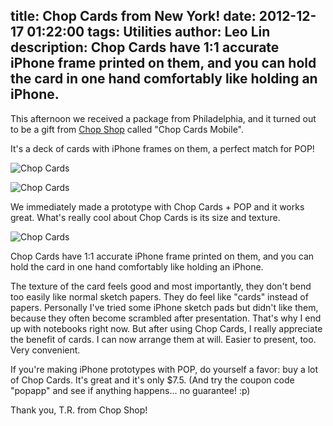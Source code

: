 title: Chop Cards from New York!
date: 2012-12-17 01:22:00
tags: Utilities
author: Leo Lin
description: Chop Cards have 1:1 accurate iPhone frame printed on them, and you can hold the card in one hand comfortably like holding an iPhone.
---

This afternoon we received a package from Philadelphia, and it turned out to be a gift from [Chop Shop](http://chopshopstore.com/index.php/chopcards-mobile.html) called "Chop Cards Mobile".

It's a deck of cards with iPhone frames on them, a perfect match for POP!

![Chop Cards](/img/posts/chop-cards-from-new-york/chop-cards1.jpg)

![Chop Cards](/img/posts/chop-cards-from-new-york/chop-cards2.jpg)

We immediately made a prototype with Chop Cards + POP and it works great. What's really cool about Chop Cards is its size and texture.

![Chop Cards](/img/posts/chop-cards-from-new-york/chop-cards3.jpg)

Chop Cards have 1:1 accurate iPhone frame printed on them, and you can hold the card in one hand comfortably like holding an iPhone.

The texture of the card feels good and most importantly, they don't bend too easily like normal sketch papers. They do feel like "cards" instead of papers. Personally I've tried some iPhone sketch pads but didn't like them, because they often become scrambled after presentation. That's why I end up with notebooks right now. But after using Chop Cards, I really appreciate the benefit of cards. I can now arrange them at will. Easier to present, too. Very convenient.

If you're making iPhone prototypes with POP, do yourself a favor: buy a lot of Chop Cards. It's great and it's only $7.5. (And try the coupon code "popapp" and see if anything happens... no guarantee! :p)

Thank you, T.R. from Chop Shop!
